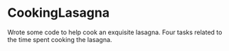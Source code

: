 # CookingLasagna
Wrote some code to help cook an exquisite lasagna. Four tasks related to the time spent cooking the lasagna. 
